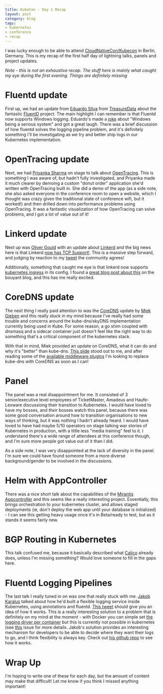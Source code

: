 ```yaml
---
title: KubeCon - Day 1 Recap
layout: post
category: blog
tags:
- kubernetes
- conference
- recap
---
```


I was lucky enough to be able to attend [CloudNativeCon/Kubecon](http://events.linuxfoundation.org/events/cloudnativecon-and-kubecon-europe) in Berlin, Germany. This is my recap of the first half day of lightning talks, panels and project updates.

_Note - this is not an exhaustive recap. The stuff here is mainly what caught my eye during the first evening. Things are definitely missing_

# Fluentd update

First up, we had an update from [Eduardo Silva](https://twitter.com/edsiper) from [TreasureData](https://www.treasuredata.com/) about the fantastic [FluentD](http://www.fluentd.org/) project. The main highlight I can remember is that Fluentd now supports Windows logging. Eduardo's made a [joke](https://twitter.com/briggsl/status/846753046667448320) about "Windows being a serious system" and got a great laugh. There was a brief discussion of how fluentd solves the logging pipeline problem, and it's definitely something I'll be investigating as we try and better ship logs in our Kubernetes implementation.

# OpenTracing update

Next, we had [Priyanka Sharma](https://twitter.com/pritianka) on stage to talk about [OpenTracing](http://opentracing.io/). This is something I was aware of, but hadn't fully investigated, and Priyanka made it much clearer by demoing a custom "donut order" application she'd written with OpenTracing built in. She did a demo of the app (as a side note, she also asked everyone in the conference room to open a website, which I thought was crazy given the traditional state of conference wifi, but it worked!) and then drilled down into performance problems using OpenTracing. It was a fantastic visualization of how OpenTracing can solve problems, and I got a lot of value out of it!

# Linkerd update

Next up was [Oliver Gould](https://twitter.com/olix0r) with an update about [Linkerd](https://linkerd.io/) and the big news here is that Linkerd [now has TCP Support!](https://github.com/linkerd/linkerd-tcp). This is a massive step forward, and judging by reaction to my [tweet](https://twitter.com/briggsl/status/846757094359519234) the community agrees!

Additionally, something that caught me eye is that linkerd now supports [kubernetes ingress](https://twitter.com/briggsl/status/846756604477353986) in its config. I found a [great blog post about this](https://blog.buoyant.io/2016/11/18/a-service-mesh-for-kubernetes-part-v-dogfood-environments-ingress-and-edge-routing/) on the bouyant blog, and this has me really excited.

# CoreDNS update

The next thing I really paid attention to was the [CoreDNS](https://coredns.io/) update by [Miek Gieben](https://twitter.com/miekg) and this really stuck in my mind because I've really had some trouble and concerns around the kube-dns/skyDNS implementation currently being used in Kube. For some reason, a go shim coupled with dnsmasq and a sidecar container just doesn't feel like the right way to do something that's a critical component of the kubernetes stack.

With that in mind, Miek provided an update on CoreDNS, what it can do and why it's "better" than kube-dns. [This slide](https://twitter.com/briggsl/status/846759289104613377) stood out to me, and after reading some of the [available middleware plugins](https://github.com/coredns/coredns/tree/master/middleware) I'm looking to replace kube-dns with CoreDNS as soon as I can!

# Panel

The panel was a real disappointment for me. It consisted of 3 senior/executive level employees of TicketMaster, Amadeus and Haufe-Lexware discussiong their transition to Kubernetes. I would have loved to have my bosses, and _their_ bosses watch this panel, because there was some good conversation around how to transition organisations to new ways of thinking, but it was nothing I hadn't already heard. I would have loved to have had maybe 5/10 operators on stage talking war stories of Kubernetes in production, with a little less "media training" feel to it. I understand there's a wide range of attendees at this conference though, and I'm sure more people got value out of it than I did.

As a side note, I was very disappointed at the lack of diversity in the panel. I'm sure we could have found someone from a more diverse background/gender to be involved in the discussions.

# Helm with AppController

There was a nice short talk about the capabilities of the [Mirantis Appcontroller](https://github.com/Mirantis/k8s-AppController) and this seems like a really interesting project. Essentially, this brings orchestration to your kubernetes cluster, and allows staged deployments (ie, don't deploy the web app until your database is initialized) - I can see this getting heavy usage once it's in Beta/ready to test, but as it stands it seems fairly new.

# BGP Routing in Kubernetes

This talk confused me, because it basically described what [Calico](http://projectcalico.org/) already does, unless I'm missing something? Would love someone to fill in the gaps here.

# Fluentd Logging Pipelines

The last talk I really tuned in on was one that really stuck with me. [Jakob Karalus](https://twitter.com/krallistic) talked about how he'd built a flexible logging service inside Kubernetes, using annotations and fluentd. [This tweet](https://twitter.com/briggsl/status/846782137328160770) should give you an idea of how it works. This is a really interesting solution to a problem that is definitely on my mind at the moment - with Docker you can simple set [the logging driver per container](https://docs.docker.com/engine/admin/logging/overview/) but this is currently not possible in kubernetes (see [this](https://github.com/kubernetes/kubernetes/issues/15478) issue for more details. Jakob's solution provides an interesting mechanism for developers to be able to decide where they want their logs to go, and I think flexibility is always key. Check out [his github repo](https://github.com/krallistic/kubernetes-fluentd) to see how it works.

# Wrap Up

I'm hoping to write one of these for each day, but the amount of content may make that difficult! Let me know if you think I missed anything important!
